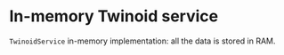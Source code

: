 # In-memory Twinoid service

`TwinoidService` in-memory implementation: all the data is stored in RAM.
